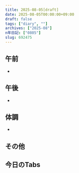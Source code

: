 ```yaml
---
title: 2025-08-05[draft]
date: 2025-08-05T00:00:00+09:00
draft: false
tags: ["diary", ""]
archives: ["2025-08"]
n年日記: ["0805"]
slug: 692475
---
```

## 午前
- 
## 午後
- 
## 体調
- 
## その他
## 今日のTabs
